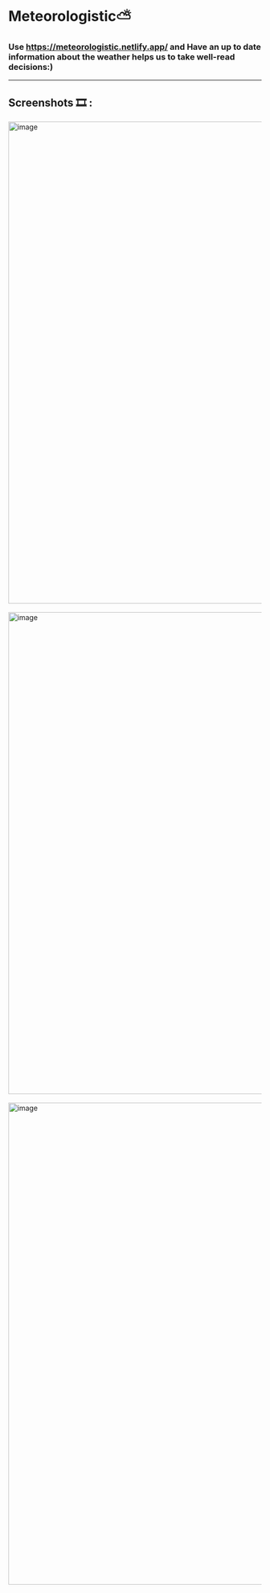 # Meteorologistic⛅
### Use https://meteorologistic.netlify.app/ and Have an up to date information about the weather helps us to take well-read decisions:)
<hr>

## Screenshots 🎞 :
<img width="960" alt="image" src="https://user-images.githubusercontent.com/92162945/190917904-8dd9c767-71c3-4357-a2d2-4c0e69c105bd.png">
<br/><br/>

<img width="960" alt="image" src="https://user-images.githubusercontent.com/92162945/190918278-d2758596-2f71-4326-bff4-0e993f78a449.png">
<br/><br/>

<img width="960" alt="image" src="https://user-images.githubusercontent.com/92162945/190918447-9f433a50-1164-47ae-9249-925a2d7ab76c.png">
